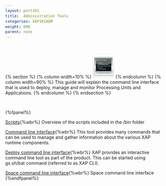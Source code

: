```yaml
---
layout: post101
title:  Administration Tools
categories: XAP101ADM
weight: 600
parent: none
---
```




<br>

{% section %}
 {% column width=10% %}
 ![counter-logo.jpg](/attachment_files/subject/admin-api.png)
 {% endcolumn %}
 {% column width=90% %}
 This guide will explain the command line interface that is used to deploy, manage and monitor Processing Units and Applications.
 {% endcolumn %}
 {% endsection %}

<br>


{%fpanel%}

[Scripts](./scripts.html){%wbr%}
Overview of the scripts included in the <XAP root>/bin folder

[Command line interface](./command-line-interface.html){%wbr%}
This tool provides many commands that can be used to manage and gather information about the various XAP runtime components.

[Deploy command line interface](./deploy-command-line-interface.html){%wbr%}
XAP provides an interactive command line tool as part of the product. This can be started using gs.sh/bat command (referred to as XAP CLI).

[Space command line interface](./space---gigaspaces-cli.html){%wbr%}
Space command line interface
{%endfpanel%}


